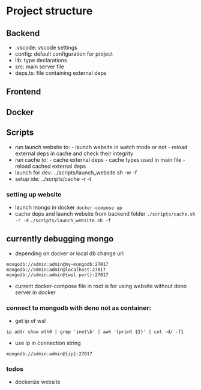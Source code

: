 # Project structure
## Backend
- .vscode: vscode settings
- config: default configuration for project
- lib: type declarations
- src: main server file
- deps.ts: file containing external deps
## Frontend
## Docker
## Scripts
- run launch website to: - launch website in watch mode or not
                         - reload external deps in cache and check their integrity
- run cache to: - cache external deps
                - cache types used in main file
                - reload cached external deps
- launch for dev: ../scripts/launch_website.sh -w -f
- setup ide: ../scripts/cache -r -t

### setting up website
- launch mongo in docker
```docker-compose up```
- cache deps and launch website from backend folder
```./scripts/cache.sh -r -d```
```./scripts/launch_website.sh -f```

## currently debugging mongo
- depending on docker or local db change uri
```
mongodb://admin:admin@my-mongodb:27017
mongodb://admin:admin@localhost:27017
mongodb://admin:admin@{wsl port}:27017
```
- current docker-compose file in root is for using website without deno server in docker
### connect to mongodb with deno not as container:
- get ip of wsl
```
ip addr show eth0 | grep 'inet\b' | awk '{print $2}' | cut -d/ -f1
```
- use ip in connection string
```
mongodb://admin:admin@{ip}:27017
```

### todos
- dockerize website